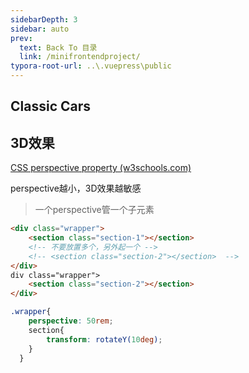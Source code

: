 ```yaml
---
sidebarDepth: 3
sidebar: auto
prev:
  text: Back To 目录
  link: /minifrontendproject/
typora-root-url: ..\.vuepress\public
---
```




## Classic Cars



## 3D效果

[CSS perspective property (w3schools.com)](https://www.w3schools.com/cssref/css3_pr_perspective.asp)

perspective越小，3D效果越敏感

> 一个perspective管一个子元素

```html
<div class="wrapper">
	<section class="section-1"></section>
    <!-- 不要放置多个，另外起一个 -->
    <!-- <section class="section-2"></section>  -->  
</div>
div class="wrapper">
	<section class="section-2"></section>
</div>
```

```scss
.wrapper{
    perspective: 50rem;
    section{
        transform: rotateY(10deg);
    }
  }
```

